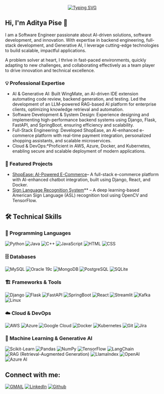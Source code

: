<p align="center"><a href="https://github.com/anpise"><img src="https://readme-typing-svg.demolab.com?font=Fira+Code&weight=800&size=28&pause=500&color=3498DB&center=true&vCenter=true&multiline=true&width=435&height=100&lines=Welcome+to+;Aditya's+Github+Profile" alt="Typing SVG" /></a></p>

## Hi, I'm Aditya Pise 👋  

I am a Software Engineer passionate about AI-driven solutions, software development, and innovation. With expertise in backend engineering, full-stack development, and Generative AI, I leverage cutting-edge technologies to build scalable, impactful applications.  

A problem solver at heart, I thrive in fast-paced environments, quickly adapting to new challenges, and collaborating effectively as a team player to drive innovation and technical excellence.  

### 💡 Professional Expertise  
- AI & Generative AI: Built WingMate, an AI-driven IDE extension automating code review, backend generation, and testing. Led the development of an LLM-powered RAG-based AI platform for enterprise clients, optimizing knowledge retrieval and automation.  
- Software Development & System Design: Experience designing and implementing high-performance backend systems using Django, Flask, FastAPI, and SpringBoot, ensuring efficiency and scalability.  
- Full-Stack Engineering: Developed ShopEase, an AI-enhanced e-commerce platform with real-time payment integration, personalized shopping assistants, and scalable microservices.  
- Cloud & DevOps:*Proficient in AWS, Azure, Docker, and Kubernetes, enabling secure and scalable deployment of modern applications.  

### 🚀 Featured Projects  
- [ShopEase: AI-Powered E-Commerce](https://github.com/anpise/ShopEase)– A full-stack e-commerce platform with AI-enhanced chatbot integration, built using Django, React, and Docker.  
- [Sign Language Recognition System](https://github.com/anpise/Sign-Language-Recognition-System)** – A deep learning-based American Sign Language (ASL) recognition tool using OpenCV and TensorFlow.  

## 🛠️ Technical Skills  

### 🚀 Programming Languages  
![Python](https://img.shields.io/badge/Python-3776AB?style=for-the-badge&logo=python&logoColor=white) 
![Java](https://img.shields.io/badge/Java-007396?style=for-the-badge&logo=java&logoColor=white) 
![C++](https://img.shields.io/badge/C++-00599C?style=for-the-badge&logo=c%2B%2B&logoColor=white) 
![JavaScript](https://img.shields.io/badge/JavaScript-F7DF1E?style=for-the-badge&logo=javascript&logoColor=black) 
![HTML](https://img.shields.io/badge/HTML5-E34F26?style=for-the-badge&logo=html5&logoColor=white) 
![CSS](https://img.shields.io/badge/CSS3-1572B6?style=for-the-badge&logo=css3&logoColor=white)  

### 🗄️ Databases  
![MySQL](https://img.shields.io/badge/MySQL-4479A1?style=for-the-badge&logo=mysql&logoColor=white) 
![Oracle 19c](https://img.shields.io/badge/Oracle-CC2927?style=for-the-badge&logo=oracle&logoColor=white) 
![MongoDB](https://img.shields.io/badge/MongoDB-47A248?style=for-the-badge&logo=mongodb&logoColor=white) 
![PostgreSQL](https://img.shields.io/badge/PostgreSQL-336791?style=for-the-badge&logo=postgresql&logoColor=white) 
![SQLite](https://img.shields.io/badge/SQLite-003B57?style=for-the-badge&logo=sqlite&logoColor=white)  

### 🏗️ Frameworks & Tools  
![Django](https://img.shields.io/badge/Django-092E20?style=for-the-badge&logo=django&logoColor=white) 
![Flask](https://img.shields.io/badge/Flask-000000?style=for-the-badge&logo=flask&logoColor=white) 
![FastAPI](https://img.shields.io/badge/FastAPI-009688?style=for-the-badge&logo=fastapi&logoColor=white) 
![SpringBoot](https://img.shields.io/badge/SpringBoot-6DB33F?style=for-the-badge&logo=spring-boot&logoColor=white) 
![React](https://img.shields.io/badge/React-61DAFB?style=for-the-badge&logo=react&logoColor=black) 
![Streamlit](https://img.shields.io/badge/Streamlit-FF4B4B?style=for-the-badge&logo=streamlit&logoColor=white) 
![Kafka](https://img.shields.io/badge/Apache_Kafka-231F20?style=for-the-badge&logo=apache-kafka&logoColor=white) 
![Linux](https://img.shields.io/badge/Linux-FCC624?style=for-the-badge&logo=linux&logoColor=black)  

### ☁️ Cloud & DevOps  
![AWS](https://img.shields.io/badge/AWS-232F3E?style=for-the-badge&logo=amazon-aws&logoColor=white) 
![Azure](https://img.shields.io/badge/Azure-0078D4?style=for-the-badge&logo=microsoft-azure&logoColor=white) 
![Google Cloud](https://img.shields.io/badge/Google_Cloud-4285F4?style=for-the-badge&logo=google-cloud&logoColor=white) 
![Docker](https://img.shields.io/badge/Docker-2496ED?style=for-the-badge&logo=docker&logoColor=white) 
![Kubernetes](https://img.shields.io/badge/Kubernetes-326CE5?style=for-the-badge&logo=kubernetes&logoColor=white) 
![Git](https://img.shields.io/badge/Git-F05032?style=for-the-badge&logo=git&logoColor=white) 
![Jira](https://img.shields.io/badge/Jira-0052CC?style=for-the-badge&logo=jira&logoColor=white)  

### 🤖 Machine Learning & Generative AI  
![Scikit-Learn](https://img.shields.io/badge/scikit_learn-F7931E?style=for-the-badge&logo=scikit-learn&logoColor=white) 
![Pandas](https://img.shields.io/badge/Pandas-2C2D72?style=for-the-badge&logo=pandas&logoColor=white) 
![NumPy](https://img.shields.io/badge/Numpy-777BB4?style=for-the-badge&logo=numpy&logoColor=white) 
![TensorFlow](https://img.shields.io/badge/TensorFlow-FF6F00?style=for-the-badge&logo=tensorflow&logoColor=white) 
![LangChain](https://img.shields.io/badge/LangChain-00A3E0?style=for-the-badge&logo=langchain&logoColor=white) 
![RAG (Retrieval-Augmented Generation)](https://img.shields.io/badge/RAG-ffcc00?style=for-the-badge&logo=openai&logoColor=black) 
![LlamaIndex](https://img.shields.io/badge/LlamaIndex-00C853?style=for-the-badge&logo=llamaindex&logoColor=white) 
![OpenAI](https://img.shields.io/badge/OpenAI-412991?style=for-the-badge&logo=openai&logoColor=white) 
![Azure AI](https://img.shields.io/badge/Azure%20AI-0078D4?style=for-the-badge&logo=microsoft-azure&logoColor=white)  

## Connect with me:
[![GMAIL](https://img.shields.io/badge/Gmail-D14836?style=for-the-badge&logo=gmail&logoColor=white)](mailto:adityapise.0711@gmail.com)
[![LinkedIn](https://img.shields.io/badge/-LinkedIn-0077B5?style=for-the-badge&logo=LinkedIn&logoColor=white)](http://www.linkedin.com/in/adityapise)
[![Github](https://img.shields.io/badge/-Github-181717?style=for-the-badge&logo=Github&logoColor=white)](https://github.com/anpise)
